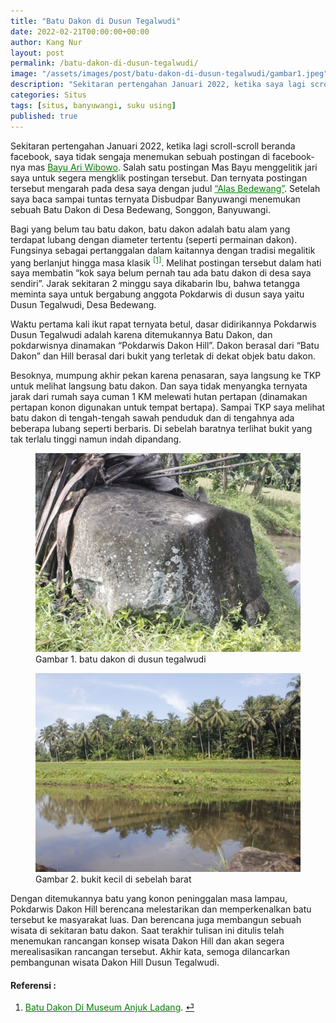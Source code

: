 ```yaml
---
title: "Batu Dakon di Dusun Tegalwudi"
date: 2022-02-21T00:00:00+00:00
author: Kang Nur
layout: post
permalink: /batu-dakon-di-dusun-tegalwudi/
image: "/assets/images/post/batu-dakon-di-dusun-tegalwudi/gambar1.jpeg"
description: "Sekitaran pertengahan Januari 2022, ketika saya lagi scroll-scroll beranda facebook, saya tidak sengaja menemukan sebuah postingan di facebook-nya mas Bayu Ari Wibowo. Salah satu postingan Mas Bayu menggelitik jari saya untuk segera mengklik postingan tersebut. Dan ternyata postingan tersebut mengarah pada desa saya dengan judul “Alas Bedewang”. Setelah saya baca sampai tuntas ternyata Disbudpar Banyuwangi menemukan sebuah Batu Dakon di Desa Bedewang, Songgon, Banyuwangi."
categories: Situs
tags: [situs, banyuwangi, suku using]
published: true
---
```

Sekitaran pertengahan Januari 2022, ketika lagi scroll-scroll beranda facebook, saya tidak sengaja menemukan sebuah postingan di facebook-nya mas <a style="color:green" href="https://www.facebook.com/j.ariwibowo.5">Bayu Ari Wibowo</a>. Salah satu postingan Mas Bayu menggelitik jari saya untuk segera mengklik postingan tersebut. Dan ternyata postingan tersebut mengarah pada desa saya dengan judul <a style="color:green" href="https://www.facebook.com/j.ariwibowo.5/posts/1317976108719089">“Alas Bedewang”</a>. Setelah saya baca sampai tuntas ternyata Disbudpar Banyuwangi menemukan sebuah Batu Dakon di Desa Bedewang, Songgon, Banyuwangi.

Bagi yang belum tau batu dakon, batu dakon adalah batu alam yang terdapat lubang dengan diameter tertentu (seperti permainan dakon). Fungsinya sebagai pertanggalan dalam kaitannya dengan tradisi megalitik yang berlanjut hingga masa klasik <sup class="footnote"><a style="color:green" href="batu-dakon-di-dusun-tegalwudi#fn1" id="ref1">[1]</a></sup>. Melihat postingan tersebut dalam hati saya membatin “kok saya belum pernah tau ada batu dakon di desa saya sendiri”. Jarak sekitaran 2 minggu saya dikabarin Ibu, bahwa tetangga meminta saya untuk bergabung anggota Pokdarwis di dusun saya yaitu Dusun Tegalwudi, Desa Bedewang.

Waktu pertama kali ikut rapat ternyata betul, dasar didirikannya Pokdarwis Dusun Tegalwudi adalah karena ditemukannya Batu Dakon, dan pokdarwisnya dinamakan “Pokdarwis Dakon Hill”. Dakon berasal dari “Batu Dakon” dan Hill berasal dari bukit yang terletak di dekat objek batu dakon.

Besoknya, mumpung akhir pekan karena penasaran, saya langsung ke TKP untuk melihat langsung batu dakon. Dan saya tidak menyangka ternyata jarak dari rumah saya cuman 1 KM melewati hutan pertapan (dinamakan pertapan konon digunakan untuk tempat bertapa). Sampai TKP saya melihat batu dakon di tengah-tengah sawah penduduk dan di tengahnya ada beberapa lubang seperti berbaris. Di sebelah baratnya terlihat bukit yang tak terlalu tinggi namun indah dipandang.
<figure>
<img src="/assets/images/post/batu-dakon-di-dusun-tegalwudi/gambar1.jpeg">
<figcaption>Gambar 1. batu dakon di dusun tegalwudi </figcaption>
</figure>
<figure>
<img src="/assets/images/post/batu-dakon-di-dusun-tegalwudi/gambar2.jpeg">
<figcaption>Gambar 2. bukit kecil di sebelah barat </figcaption>
</figure>
Dengan ditemukannya batu yang konon peninggalan masa lampau, Pokdarwis Dakon Hill berencana melestarikan dan memperkenalkan batu tersebut ke masyarakat luas. Dan berencana juga membangun sebuah wisata di sekitaran batu dakon. Saat terakhir tulisan ini ditulis telah menemukan rancangan konsep wisata Dakon Hill dan akan segera merealisasikan rancangan tersebut. Akhir kata, semoga dilancarkan pembangunan wisata Dakon Hill Dusun Tegalwudi.


#### **Referensi :**
<div class="endnote">
    <ol>
      <li id="fn1"><a style="color:green" href="http://kebudayaan.kemdikbud.go.id/bpcbjatim/batu-dakon/">Batu Dakon Di Museum Anjuk Ladang</a>. <a href="batu-dakon-di-dusun-tegalwudi#ref1" title="Kembali ke teks">⏎</a></li>
    </ol>
  </div>